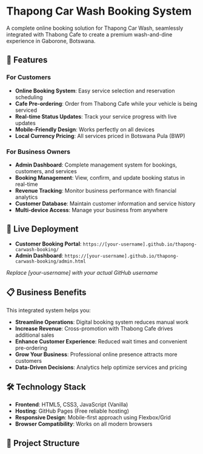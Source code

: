 # Thapong Car Wash Booking System

A complete online booking solution for Thapong Car Wash, seamlessly integrated with Thabong Cafe to create a premium wash-and-dine experience in Gaborone, Botswana.

## 🌟 Features

### For Customers
- **Online Booking System**: Easy service selection and reservation scheduling
- **Cafe Pre-ordering**: Order from Thabong Cafe while your vehicle is being serviced
- **Real-time Status Updates**: Track your service progress with live updates
- **Mobile-Friendly Design**: Works perfectly on all devices
- **Local Currency Pricing**: All services priced in Botswana Pula (BWP)

### For Business Owners
- **Admin Dashboard**: Complete management system for bookings, customers, and services
- **Booking Management**: View, confirm, and update booking status in real-time
- **Revenue Tracking**: Monitor business performance with financial analytics
- **Customer Database**: Maintain customer information and service history
- **Multi-device Access**: Manage your business from anywhere

## 🚀 Live Deployment

- **Customer Booking Portal**: `https://[your-username].github.io/thapong-carwash-booking/`
- **Admin Dashboard**: `https://[your-username].github.io/thapong-carwash-booking/admin.html`

*Replace [your-username] with your actual GitHub username*

## 📋 Business Benefits

This integrated system helps you:
- **Streamline Operations**: Digital booking system reduces manual work
- **Increase Revenue**: Cross-promotion with Thabong Cafe drives additional sales
- **Enhance Customer Experience**: Reduced wait times and convenient pre-ordering
- **Grow Your Business**: Professional online presence attracts more customers
- **Data-Driven Decisions**: Analytics help optimize services and pricing

## 🛠️ Technology Stack

- **Frontend**: HTML5, CSS3, JavaScript (Vanilla)
- **Hosting**: GitHub Pages (Free reliable hosting)
- **Responsive Design**: Mobile-first approach using Flexbox/Grid
- **Browser Compatibility**: Works on all modern browsers

## 📁 Project Structure
